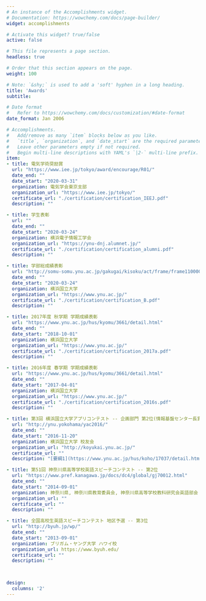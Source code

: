 ```yaml
---
# An instance of the Accomplishments widget.
# Documentation: https://wowchemy.com/docs/page-builder/
widget: accomplishments

# Activate this widget? true/false
active: false

# This file represents a page section.
headless: true

# Order that this section appears on the page.
weight: 100

# Note: `&shy;` is used to add a 'soft' hyphen in a long heading.
title: 'Awards'
subtitle:

# Date format
#   Refer to https://wowchemy.com/docs/customization/#date-format
date_format: Jan 2006

# Accomplishments.
#   Add/remove as many `item` blocks below as you like.
#   `title`, `organization`, and `date_start` are the required parameters.
#   Leave other parameters empty if not required.
#   Begin multi-line descriptions with YAML's `|2-` multi-line prefix.
item:
- title: 電気学術奨励賞
  url: "https://www.iee.jp/tokyo/award/encourage/R01/"
  date_end: ""
  date_start: "2020-03-31"
  organization: 電気学会東京支部
  organization_url: "https://www.iee.jp/tokyo/"
  certificate_url: "./certification/certification_IEEJ.pdf"
  description: ""

- title: 学生表彰
  url: ""
  date_end: ""
  date_start: "2020-03-24"
  organization: 横浜電子情報工学会
  organization_url: "https://ynu-dnj.alumnet.jp/"
  certificate_url: "./certification/certification_alumni.pdf"
  description: ""

- title: 学部総成績表彰
  url: "http://somu-somu.ynu.ac.jp/gakugai/kisoku/act/frame/frame110000171.htm"
  date_end: ""
  date_start: "2020-03-24"
  organization: 横浜国立大学
  organization_url: "https://www.ynu.ac.jp/"
  certificate_url: "./certification/certification_B.pdf"
  description: ""

- title: 2017年度 秋学期 学期成績表彰
  url: "https://www.ynu.ac.jp/hus/kyomu/3661/detail.html"
  date_end: ""
  date_start: "2018-10-01"
  organization: 横浜国立大学
  organization_url: "https://www.ynu.ac.jp/"
  certificate_url: "./certification/certification_2017a.pdf"
  description: ""

- title: 2016年度 春学期 学期成績表彰
  url: "https://www.ynu.ac.jp/hus/kyomu/3661/detail.html"
  date_end: ""
  date_start: "2017-04-01"
  organization: 横浜国立大学
  organization_url: "https://www.ynu.ac.jp/"
  certificate_url: "./certification/certification_2016s.pdf"
  description: ""

- title: 第3回 横浜国立大学アプリコンテスト -- 企画部門 第2位(情報基盤センター長賞)
  url: "http://ynu.yokohama/yac2016/"
  date_end: ""
  date_start: "2016-11-20"
  organization: 横浜国立大学 校友会
  organization_url: "http://koyukai.ynu.ac.jp/"
  certificate_url: ""
  description: "[要綱1](https://www.ynu.ac.jp/hus/koho/17037/detail.html)　[要綱2](https://www.ynu.ac.jp/hus/koho/16278/detail.html)　[募集ポスター](https://www.ynu.ac.jp/hus/koho/16278/34_16278_1_1_160705115258.pdf)　[結果記事](https://www.ynu.ac.jp/hus/koho/17502/detail.html)"

- title: 第51回 神奈川県高等学校英語スピーチコンテスト -- 第2位
  url: "https://www.pref.kanagawa.jp/docs/dc4/global/gj70012.html"
  date_end: ""
  date_start: "2014-09-01"
  organization: 神奈川県, 神奈川県教育委員会, 神奈川県高等学校教科研究会英語部会
  organization_url: ""
  certificate_url: ""
  description: ""

- title: 全国高校生英語スピーチコンテスト 地区予選 -- 第3位
  url: "http://byuh.jp/wp/"
  date_end: ""
  date_start: "2013-09-01"
  organization: ブリガム・ヤング大学 ハワイ校
  organization_url: https://www.byuh.edu/
  certificate_url: ""
  description: ""

  

design:
  columns: '2' 
---
```

